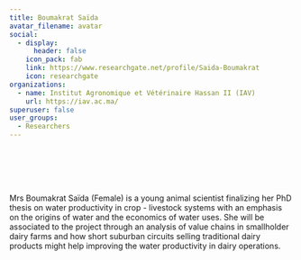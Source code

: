 ```yaml
---
title: Boumakrat Saïda
avatar_filename: avatar
social:
  - display:
      header: false
    icon_pack: fab
    link: https://www.researchgate.net/profile/Saida-Boumakrat
    icon: researchgate
organizations:
  - name: Institut Agronomique et Vétérinaire Hassan II (IAV)
    url: https://iav.ac.ma/
superuser: false
user_groups:
  - Researchers
---
```

<br />
<br />
<br />
<br />

Mrs Boumakrat Saïda (Female) is a young animal scientist finalizing her PhD thesis on water productivity in crop - livestock systems with an emphasis on the origins of water and the economics of water uses. She will be associated to the project through an analysis of value chains in smallholder dairy farms and how short suburban circuits selling traditional dairy products might help improving the water productivity in dairy operations.
